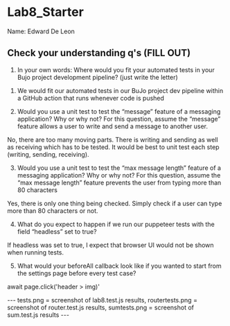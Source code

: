 # Lab8_Starter
Name: Edward De Leon

## Check your understanding q's (FILL OUT)
1. In your own words: Where would you fit your automated tests in your Bujo project development pipeline? (just write the letter)

1) We would fit our automated tests in our BuJo project dev pipeline within a GitHub action that runs whenever code is pushed
  
2. Would you use a unit test to test the “message” feature of a messaging application? Why or why not? For this question, assume the “message” feature allows a user to write and send a message to another user.

No, there are too many moving parts. There is writing and sending as well as receiving which has to be tested. It would be best to unit test each step (writing, sending, receiving).

3. Would you use a unit test to test the “max message length” feature of a messaging application? Why or why not? For this question, assume the “max message length” feature prevents the user from typing more than 80 characters

Yes, there is only one thing being checked. Simply check if a user can type more than 80 characters or not.

4. What do you expect to happen if we run our puppeteer tests with the field “headless” set to true?

If headless was set to true, I expect that browser UI would not be shown when running tests.

5. What would your beforeAll callback look like if you wanted to start from the settings page before every test case?

await page.click('header > img)'

--- tests.png = screenshot of lab8.test.js results, routertests.png = screenshot of router.test.js results, sumtests.png = screenshot of sum.test.js results ---
